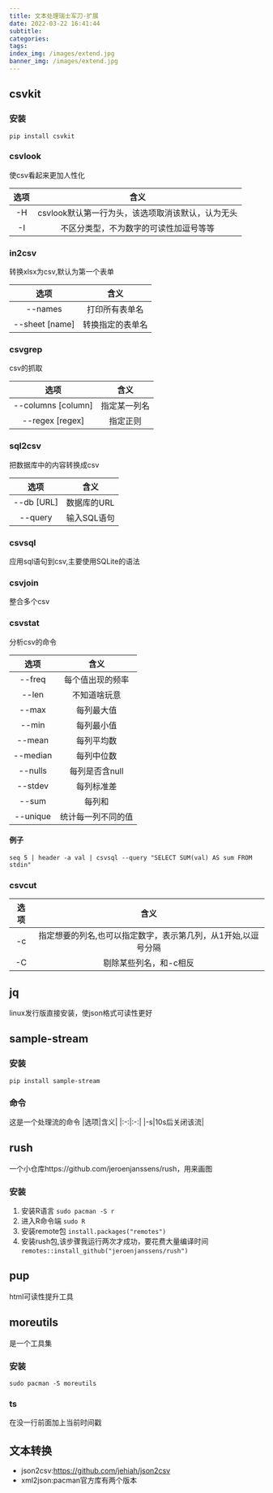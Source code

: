 ```yaml
---
title: 文本处理瑞士军刀-扩展
date: 2022-03-22 16:41:44
subtitle:
categories:
tags:
index_img: /images/extend.jpg
banner_img: /images/extend.jpg
---
```

## csvkit
### 安装
`pip install csvkit`
### csvlook
使csv看起来更加人性化

|选项|含义|
|:-:|:-:|
|-H|csvlook默认第一行为头，该选项取消该默认，认为无头|
|-I|不区分类型，不为数字的可读性加逗号等等|

### in2csv
转换xlsx为csv,默认为第一个表单

|选项|含义|
|:-:|:-:|
|--names|打印所有表单名|
|--sheet [name]|转换指定的表单名|

### csvgrep
csv的抓取

|选项|含义|
|:-:|:-:|
|--columns [column]|指定某一列名|
|--regex [regex]|指定正则|

### sql2csv
把数据库中的内容转换成csv

|选项|含义|
|:-:|:-:|
|--db [URL]|数据库的URL|
|--query|输入SQL语句|
### csvsql
应用sql语句到csv,主要使用SQLite的语法
### csvjoin
整合多个csv
### csvstat
分析csv的命令

|选项|含义|
|:-:|:-:|
|--freq|每个值出现的频率|
|--len|不知道啥玩意|
|--max|每列最大值|
|--min|每列最小值|
|--mean|每列平均数|
|--median|每列中位数|
|--nulls|每列是否含null|
|--stdev|每列标准差|
|--sum|每列和|
|--unique|统计每一列不同的值|
#### 例子
`seq 5 | header -a val | csvsql --query "SELECT SUM(val) AS sum FROM stdin"`
### csvcut

|选项|含义|
|:-:|:-:|
|-c|指定想要的列名,也可以指定数字，表示第几列，从1开始,以逗号分隔|
|-C|剔除某些列名，和-c相反|

## jq
linux发行版直接安装，使json格式可读性更好
## sample-stream
### 安装
`pip install sample-stream`
### 命令
这是一个处理流的命令
|选项|含义|
|:-:|:-:|
|-s|10s后关闭该流|

## rush
一个小仓库https://github.com/jeroenjanssens/rush，用来画图
### 安装
1) 安装R语言
`sudo pacman -S r`
2) 进入R命令端
`sudo R`
3) 安装remote包
`install.packages("remotes")`
4) 安装rush包,该步骤我运行两次才成功，要花费大量编译时间
`remotes::install_github("jeroenjanssens/rush")`
## pup
html可读性提升工具

## moreutils
是一个工具集
### 安装
`sudo pacman -S moreutils`
### ts
在没一行前面加上当前时间戳
## 文本转换
- json2csv:https://github.com/jehiah/json2csv
- xml2json:pacman官方库有两个版本
